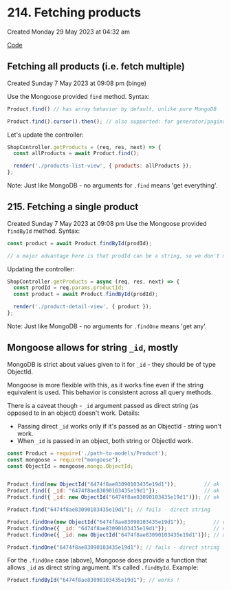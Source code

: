 # 214. Fetching products
Created Monday 29 May 2023 at 04:32 am

[Code](https://github.com/exemplar-codes/online-shop-with-nosql-mongoose/commit/8be419a93fb9639e5999dc9b5573253092930e64)

## Fetching all products (i.e. fetch multiple)
Created Sunday 7 May 2023 at 09:08 pm (binge)

Use the Mongoose provided `find` method. Syntax:
```js
Product.find() // has array behavior by default, unlike pure MongoDB

Product.find().cursor().then(); // also supported: for generator/pagination behavior
```

Let's update the controller:
```js
ShopController.getProducts = (req, res, next) => {
  const allProducts = await Product.find();

  render('./products-list-view', { products: allProducts });
};
```

Note: Just like MongoDB - no arguments for `.find` means 'get everything'.


## 215. Fetching a single product
Created Sunday 7 May 2023 at 09:08 pm
Use the Mongoose provided `findById` method. Syntax:
```js
const product = await Product.findById(prodId);

// a major advantage here is that prodId can be a string, so we don't need to send a mongodb.ObjectId instance
```

Updating the controller:
```js
ShopController.getProducts = async (req, res, next) => {
  const prodId = req.params.productId;
  const product = await Product.findById(prodId);

  render('./product-detail-view', { product });
};
```

Note: Just like MongoDB - no arguments for `.findOne` means 'get any'.


## Mongoose allows for string `_id`, mostly
MongoDB is strict about values given to it for `_id` - they should be of type ObjectId.

Mongoose is more flexible with this, as it works fine even if the string equivalent is used. This behavior is consistent across all query methods.

There is a caveat though - `_id` argument passed as direct string (as opposed to in an object) doesn't work. Details:
- Passing direct `_id` works only if it's passed as an ObjectId - string won't work.
- When `_id` is passed in an object, both string or ObjectId work.
```js
const Product = require('./path-to-models/Product');
const mongoose = require("mongoose");
const ObjectId = mongoose.mongo.ObjectId;


Product.find(new ObjectId("6474f8ae83090103435e19d1"));         // ok
Product.find({ _id: "6474f8ae83090103435e19d1"});               // ok
Product.find({ _id: new ObjectId("6474f8ae83090103435e19d1")}); // ok

Product.find("6474f8ae83090103435e19d1"); // fails - direct string
```


```js
Product.findOne(new ObjectId("6474f8ae83090103435e19d1"));         // ok
Product.findOne({ _id: "6474f8ae83090103435e19d1"});               // ok
Product.findOne({ _id: new ObjectId("6474f8ae83090103435e19d1")}); // ok

Product.findOne("6474f8ae83090103435e19d1"); // fails - direct string
```
For the `.findOne` case (above), Mongoose does provide a function that allows `_id` as direct string argument. It's called `.findById`. Example:
```js
Product.findById("6474f8ae83090103435e19d1"); // works !
```